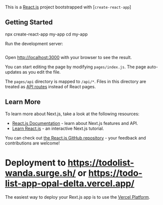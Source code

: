 This is a [React.js](https://reactjs.org/) project bootstrapped with [`create-react-app`]

## Getting Started
npx create-react-app my-app
cd my-app

Run the development server:

```npm start
```

Open [http://localhost:3000](http://localhost:3000) with your browser to see the result.

You can start editing the page by modifying `pages/index.js`. The page auto-updates as you edit the file.

The `pages/api` directory is mapped to `/api/*`. Files in this directory are treated as [API routes](https://nextjs.org/docs/api-routes/introduction) instead of React pages.

## Learn More

To learn more about Next.js, take a look at the following resources:

- [React.js Documentation](https://reactjs.org/docs) - learn about Next.js features and API.
- [Learn React.js](https://react.js.org/learn) - an interactive Next.js tutorial.

You can check out [the React.js GitHub repository](https://github.com/Alta-FE6-Wanda/todo-list-app) - your feedback and contributions are welcome!
# Deployment to  https://todolist-wanda.surge.sh/ or https://todo-list-app-opal-delta.vercel.app/

The easiest way to deploy your Rext.js app is to use the [Vercel Platform](https://vercel.com/new?utm_medium=default-template&filter=next.js&utm_source=create-next-app&utm_campaign=create-next-app-readme).

